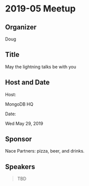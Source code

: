 # 2019-05 Meetup

## Organizer

Doug

## Title

May the lightning talks be with you

## Host and Date

Host:

MongoDB HQ

Date:

Wed May 29, 2019


## Sponsor

Nace Partners: pizza, beer, and drinks.

## Speakers

> TBD


